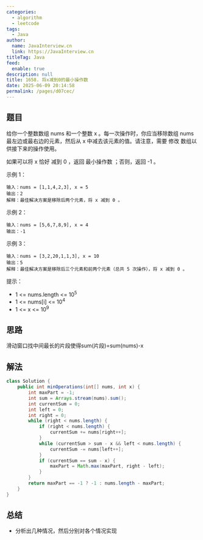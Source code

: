 ```yaml
---
categories: 
  - algorithm
  - leetcode
tags: 
  - Java
author: 
  name: JavaInterview.cn
  link: https://JavaInterview.cn
titleTag: Java
feed: 
  enable: true
description: null
title: 1658. 将x减到0的最小操作数
date: 2025-06-09 20:14:58
permalink: /pages/d07cec/
---
```


## 题目
给你一个整数数组 nums 和一个整数 x 。每一次操作时，你应当移除数组 nums 最左边或最右边的元素，然后从 x 中减去该元素的值。请注意，需要 修改 数组以供接下来的操作使用。

如果可以将 x 恰好 减到 0 ，返回 最小操作数 ；否则，返回 -1 。



示例 1：

    输入：nums = [1,1,4,2,3], x = 5
    输出：2
    解释：最佳解决方案是移除后两个元素，将 x 减到 0 。
示例 2：

    输入：nums = [5,6,7,8,9], x = 4
    输出：-1
示例 3：

    输入：nums = [3,2,20,1,1,3], x = 10
    输出：5
    解释：最佳解决方案是移除后三个元素和前两个元素（总共 5 次操作），将 x 减到 0 。


提示：

* 1 <= nums.length <= 10<sup>5</sup>
* 1 <= nums[i] <= 10<sup>4</sup>
* 1 <= x <= 10<sup>9</sup>


## 思路

滑动窗口找中间最长的片段使得sum(片段)=sum(nums)-x



## 解法
```java
class Solution {
    public int minOperations(int[] nums, int x) {
        int maxPart = -1;
        int sum = Arrays.stream(nums).sum();
        int currentSum = 0;
        int left = 0;
        int right = 0;
        while (right < nums.length) {
            if (right < nums.length) {
                currentSum += nums[right++];
            }
            while (currentSum > sum - x && left < nums.length) {
                currentSum -= nums[left++];
            }
            if (currentSum == sum - x) {
                maxPart = Math.max(maxPart, right - left);
            }
        }
        return maxPart == -1 ? -1 : nums.length - maxPart;
    }
}

```

## 总结

- 分析出几种情况，然后分别对各个情况实现 
